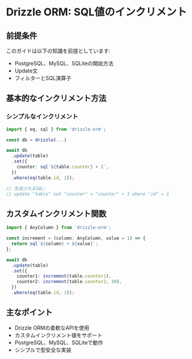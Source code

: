# Drizzle ORM: SQL値のインクリメント

## 前提条件
このガイドは以下の知識を前提としています:
- PostgreSQL、MySQL、SQLiteの開始方法
- Update文
- フィルターとSQL演算子

## 基本的なインクリメント方法

### シンプルなインクリメント
```typescript
import { eq, sql } from 'drizzle-orm';

const db = drizzle(...)

await db
  .update(table)
  .set({
    counter: sql`${table.counter} + 1`,
  })
  .where(eq(table.id, 1));

// 生成されるSQL:
// update "table" set "counter" = "counter" + 1 where "id" = 1
```

## カスタムインクリメント関数

```typescript
import { AnyColumn } from 'drizzle-orm';

const increment = (column: AnyColumn, value = 1) => {
  return sql`${column} + ${value}`;
};

await db
  .update(table)
  .set({
    counter1: increment(table.counter1),
    counter2: increment(table.counter2, 10),
  })
  .where(eq(table.id, 1));
```

## 主なポイント
- Drizzle ORMの柔軟なAPIを使用
- カスタムインクリメント値をサポート
- PostgreSQL、MySQL、SQLiteで動作
- シンプルで型安全な実装
